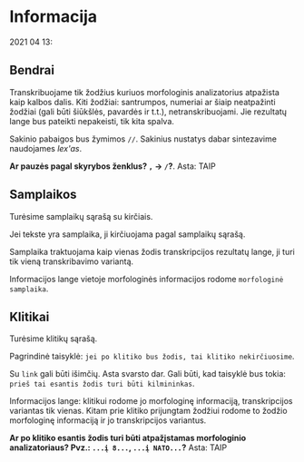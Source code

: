# Informacija

2021 04 13:

## Bendrai

Transkribuojame tik žodžius kuriuos morfologinis analizatorius atpažista kaip kalbos dalis. Kiti žodžiai: santrumpos, numeriai ar šiaip neatpažinti žodžiai (gali būti šiūkšlės, pavardės ir t.t.), netranskribuojami. Jie rezultatų lange bus pateikti nepakeisti, tik kita spalva.

Sakinio pabaigos bus žymimos `//`. Sakinius nustatys dabar sintezavime naudojames *lex'as*.

**Ar pauzės pagal skyrybos ženklus? `,` -> `/`?**. 
Asta: TAIP

## Samplaikos

Turėsime samplaikų sąrašą su kirčiais.

Jei tekste yra samplaika, ji kirčiuojama pagal samplaikų sąrašą.

Samplaika traktuojama kaip vienas žodis transkripcijos rezultatų lange, ji turi tik vieną transkribavimo variantą.

Informacijos lange vietoje morfologinės informacijos rodome `morfologinė samplaika`.

## Klitikai

Turėsime klitikų sąrašą.

Pagrindinė taisyklė: `jei po klitiko bus žodis, tai klitiko nekirčiuosime`.

Su `link` gali būti išimčių. Asta svarsto dar. Gali būti, kad taisyklė bus tokia: `prieš tai esantis žodis turi būti kilmininkas`.

Informacijos lange: klitikui rodome jo morfologinę informaciją, transkripcijos variantas tik vienas. Kitam prie klitiko prijungtam žodžiui rodome to žodžio morfologinę informaciją ir jo transkripcijos variantus.

**Ar po klitiko esantis žodis turi būti atpažįstamas morfologinio analizatoriaus? Pvz.: `...į 8...`, `...į NATO...`?**
Asta: TAIP
